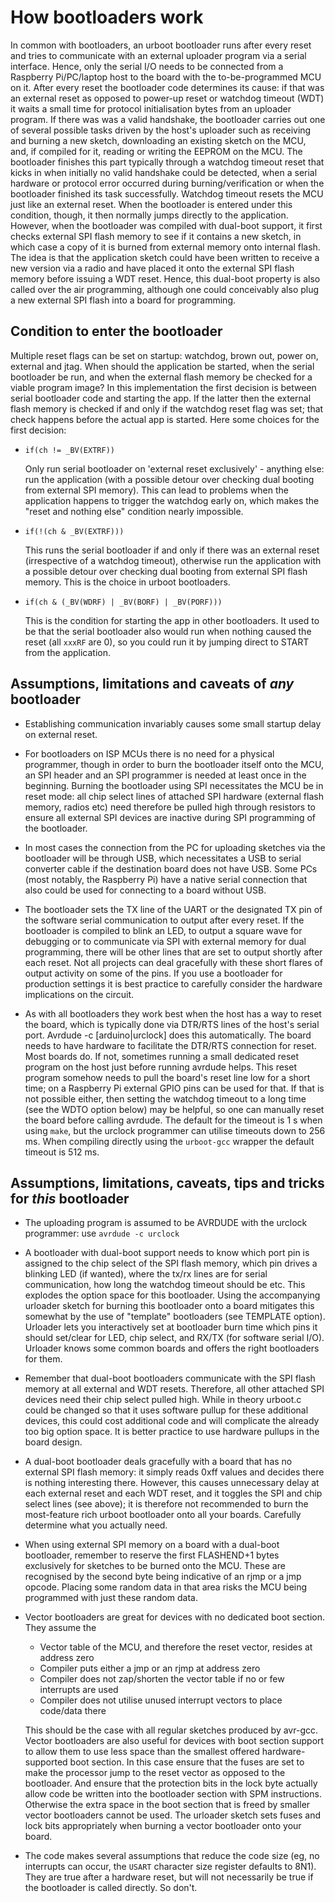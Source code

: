 # How bootloaders work

In common with bootloaders, an urboot bootloader runs after every reset and tries to communicate
with an external uploader program via a serial interface. Hence, only the serial I/O needs to be
connected from a Raspberry Pi/PC/laptop host to the board with the to-be-programmed MCU on it.
After every reset the bootloader code determines its cause: if that was an external reset as
opposed to power-up reset or watchdog timeout (WDT) it waits a small time for protocol
initialisation bytes from an uploader program. If there was was a valid handshake, the bootloader
carries out one of several possible tasks driven by the host's uploader such as receiving and
burning a new sketch, downloading an existing sketch on the MCU, and, if compiled for it, reading
or writing the EEPROM on the MCU. The bootloader finishes this part typically through a watchdog
timeout reset that kicks in when initially no valid handshake could be detected, when a serial
hardware or protocol error occurred during burning/verification or when the bootloader finished its
task successfully. Watchdog timeout resets the MCU just like an external reset. When the bootloader
is entered under this condition, though, it then normally jumps directly to the application.
However, when the bootloader was compiled with dual-boot support, it first checks external SPI
flash memory to see if it contains a new sketch, in which case a copy of it is burned from external
memory onto internal flash. The idea is that the application sketch could have been written to
receive a new version via a radio and have placed it onto the external SPI flash memory before
issuing a WDT reset. Hence, this dual-boot property is also called over the air programming,
although one could conceivably also plug a new external SPI flash into a board for programming.

## Condition to enter the bootloader

Multiple reset flags can be set on startup: watchdog, brown out, power on, external and jtag.
When should the application be started, when the serial bootloader be run, and when the external
flash memory be checked for a viable program image? In this implementation the first decision is
between serial bootloader code and starting the app. If the latter then the external flash
memory is checked if and only if the watchdog reset flag was set; that check happens before the
actual app is started. Here some choices for the first decision:

 - `if(ch != _BV(EXTRF))`

   Only run serial bootloader on 'external reset exclusively' - anything else: run the application
   (with a possible detour over checking dual booting from external SPI memory). This can lead to
   problems when the application happens to trigger the watchdog early on, which makes the "reset
   and nothing else" condition nearly impossible.

 - `if(!(ch & _BV(EXTRF)))`

   This runs the serial bootloader if and only if there was an external reset (irrespective of a
   watchdog timeout), otherwise run the application with a possible detour over checking dual
   booting from external SPI flash memory. This is the choice in urboot bootloaders.

 - `if(ch & (_BV(WDRF) | _BV(BORF) | _BV(PORF)))`

   This is the condition for starting the app in other bootloaders. It used to be that the serial
   bootloader also would run when nothing caused the reset (all `xxxRF` are 0), so you could run it
   by jumping direct to START from the application.

## Assumptions, limitations and caveats of *any* bootloader

  - Establishing communication invariably causes some small startup delay on external reset.

  - For bootloaders on ISP MCUs there is no need for a physical programmer, though in order to
    burn the bootloader itself onto the MCU, an SPI header and an SPI programmer is needed at
    least once in the beginning. Burning the bootloader using SPI necessitates the MCU be in
    reset mode: all chip select lines of attached SPI hardware (external flash memory, radios
    etc) need therefore be pulled high through resistors to ensure all external SPI devices are
    inactive during SPI programming of the bootloader.

  - In most cases the connection from the PC for uploading sketches via the bootloader will be
    through USB, which necessitates a USB to serial converter cable if the destination board
    does not have USB. Some PCs (most notably, the Raspberry Pi) have a native serial connection
    that also could be used for connecting to a board without USB.

  - The bootloader sets the TX line of the UART or the designated TX pin of the software serial
    communication to output after every reset. If the bootloader is compiled to blink an LED, to
    output a square wave for debugging or to communicate via SPI with external memory for dual
    programming, there will be other lines that are set to output shortly after each reset. Not all
    projects can deal gracefully with these short flares of output activity on some of the pins. If
    you use a bootloader for production settings it is best practice to carefully consider the
    hardware implications on the circuit.

  - As with all bootloaders they work best when the host has a way to reset the board, which is
    typically done via DTR/RTS lines of the host's serial port. Avrdude -c [arduino|urclock] does
    this automatically. The board needs to have hardware to facilitate the DTR/RTS connection for
    reset. Most boards do. If not, sometimes running a small dedicated reset program on the host
    just before running avrdude helps. This reset program somehow needs to pull the board's reset
    line low for a short time; on a Raspberry Pi external GPIO pins can be used for that. If that
    is not possible either, then setting the watchdog timeout to a long time (see the WDTO option
    below) may be helpful, so one can manually reset the board before calling avrdude. The default
    for the timeout is 1 s when using `make`, but the urclock programmer can utilise timeouts down
    to 256 ms. When compiling directly using the `urboot-gcc` wrapper the default timeout is 512 ms.


## Assumptions, limitations, caveats, tips and tricks for *this* bootloader

  - The uploading program is assumed to be AVRDUDE with the urclock programmer: use `avrdude -c
    urclock`

  - A bootloader with dual-boot support needs to know which port pin is assigned to the chip
    select of the SPI flash memory, which pin drives a blinking LED (if wanted), where the tx/rx
    lines are for serial communication, how long the watchdog timeout should be etc. This
    explodes the option space for this bootloader. Using the accompanying urloader sketch for
    burning this bootloader onto a board mitigates this somewhat by the use of "template"
    bootloaders (see TEMPLATE option). Urloader lets you interactively set at bootloader burn
    time which pins it should set/clear for LED, chip select, and RX/TX (for software serial
    I/O). Urloader knows some common boards and offers the right bootloaders for them.

  - Remember that dual-boot bootloaders communicate with the SPI flash memory at all external
    and WDT resets. Therefore, all other attached SPI devices need their chip select pulled
    high. While in theory urboot.c could be changed so that it uses software pullup for these
    additional devices, this could cost additional code and will complicate the already too big
    option space. It is better practice to use hardware pullups in the board design.

  - A dual-boot bootloader deals gracefully with a board that has no external SPI flash memory:
    it simply reads 0xff values and decides there is nothing interesting there. However, this
    causes unnecessary delay at each external reset and each WDT reset, and it toggles the SPI
    and chip select lines (see above); it is therefore not recommended to burn the most-feature
    rich urboot bootloader onto all your boards. Carefully determine what you actually need.

  - When using external SPI memory on a board with a dual-boot bootloader, remember to reserve
    the first FLASHEND+1 bytes exclusively for sketches to be burned onto the MCU. These are
    recognised by the second byte being indicative of an rjmp or a jmp opcode. Placing  some
    random data in that area risks the MCU being programmed with just these random data.

  - Vector bootloaders are great for devices with no dedicated boot section. They assume the
      + Vector table of the MCU, and therefore the reset vector, resides at address zero
      + Compiler puts either a jmp or an rjmp at address zero
      + Compiler does not zap/shorten the vector table if no or few interrupts are used
      + Compiler does not utilise unused interrupt vectors to place code/data there

    This should be the case with all regular sketches produced by avr-gcc. Vector bootloaders are
    also useful for devices with boot section support to allow them to use less space than the
    smallest offered hardware-supported boot section. In this case ensure that the fuses are set to
    make the processor jump to the reset vector as opposed to the bootloader. And ensure that the
    protection bits in the lock byte actually allow code be written into the bootloader section
    with SPM instructions. Otherwise the extra space in the boot section that is freed by smaller
    vector bootloaders cannot be used. The urloader sketch sets fuses and lock bits appropriately
    when burning a vector bootloader onto your board.

  - The code makes several assumptions that reduce the code size (eg, no interrupts can occur, the `USART`
    character size register defaults to 8N1). They are true after a hardware reset, but will not
    necessarily be true if the bootloader is called directly. So don't.

